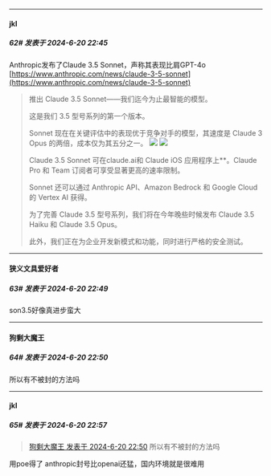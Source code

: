 ﻿
*****

####  jkl  
##### 62#       发表于 2024-6-20 22:45

Anthropic发布了Claude 3.5 Sonnet，声称其表现比肩GPT-4o
[https://www.anthropic.com/news/claude-3-5-sonnet](https://www.anthropic.com/news/claude-3-5-sonnet) <blockquote>推出 Claude 3.5 Sonnet——我们迄今为止最智能的模型。

这是我们 3.5 型号系列的第一个版本。

Sonnet 现在在关键评估中的表现优于竞争对手的模型，其速度是 Claude 3 Opus 的两倍，成本仅为其五分之一。
<img src="https://p.sda1.dev/18/b4fd9b8aa93f1926008d9dd4de09251a/IMG_0803.png" referrerpolicy="no-referrer">
<img src="https://p.sda1.dev/18/5b8317a40b3ba2a51ab7c10a7b144cf8/IMG_0802.png" referrerpolicy="no-referrer">

Claude 3.5 Sonnet 可在claude.ai和 Claude iOS 应用程序上**。Claude Pro 和 Team 订阅者可享受显著更高的速率限制。

Sonnet 还可以通过 Anthropic API、Amazon Bedrock 和 Google Cloud 的 Vertex AI 获得。

为了完善 Claude 3.5 型号系列，我们将在今年晚些时候发布 Claude 3.5 Haiku 和 Claude 3.5 Opus。

此外，我们正在为企业开发新模式和功能，同时进行严格的安全测试。</blockquote>

*****

####  狭义文具爱好者  
##### 63#       发表于 2024-6-20 22:49

son3.5好像真进步蛮大


*****

####  狗剩大魔王  
##### 64#       发表于 2024-6-20 22:50

所以有不被封的方法吗


*****

####  jkl  
##### 65#       发表于 2024-6-20 22:57

<blockquote><a href="httphttps://bbs.saraba1st.com/2b/forum.php?mod=redirect&amp;goto=findpost&amp;pid=65316868&amp;ptid=2174249" target="_blank">狗剩大魔王 发表于 2024-6-20 22:50</a>
 所以有不被封的方法吗</blockquote>
用poe得了
anthropic封号比openai还猛，国内环境就是很难用

